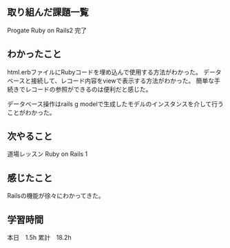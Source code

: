 
## 取り組んだ課題一覧
Progate
Ruby on Rails2 完了

## わかったこと

html.erbファイルにRubyコードを埋め込んで使用する方法がわかった。
データベースと接続して、レコード内容をviewで表示する方法がわかった。
簡単な手続きでレコードの参照ができるのは便利だと感じた。

データベース操作はrails g modelで生成したモデルのインスタンスを介して行うことがわかった。

## 次やること
道場レッスン Ruby on Rails 1

## 感じたこと

Railsの機能が徐々にわかってきた。

## 学習時間
本日　1.5h
累計　18.2h 